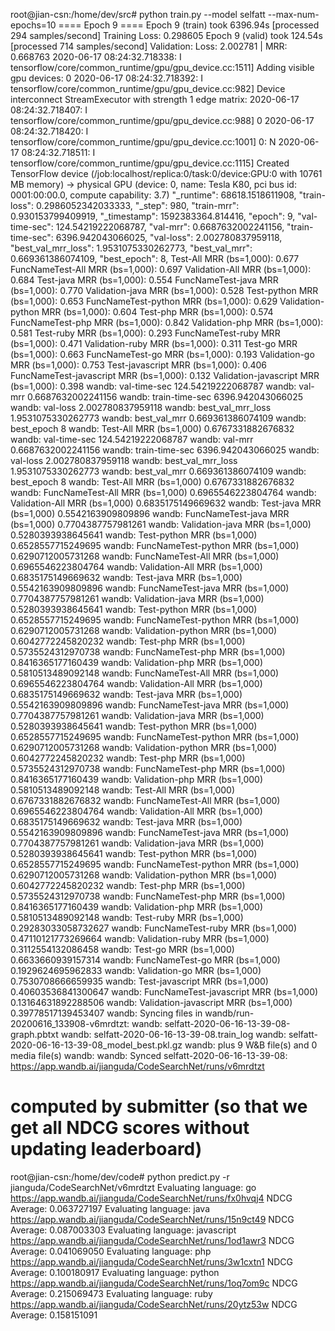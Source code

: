 root@jian-csn:/home/dev/src# python train.py --model selfatt --max-num-epochs=10
==== Epoch 9 ====
Epoch 9 (train) took 6396.94s [processed 294 samples/second]
Training Loss: 0.298605
Epoch 9 (valid) took 124.54s [processed 714 samples/second]
Validation: Loss: 2.002781 | MRR: 0.668763
2020-06-17 08:24:32.718338: I tensorflow/core/common_runtime/gpu/gpu_device.cc:1511] Adding visible gpu devices: 0
2020-06-17 08:24:32.718392: I tensorflow/core/common_runtime/gpu/gpu_device.cc:982] Device interconnect StreamExecutor with strength 1 edge matrix:
2020-06-17 08:24:32.718407: I tensorflow/core/common_runtime/gpu/gpu_device.cc:988] 0
2020-06-17 08:24:32.718420: I tensorflow/core/common_runtime/gpu/gpu_device.cc:1001] 0: N
2020-06-17 08:24:32.718511: I tensorflow/core/common_runtime/gpu/gpu_device.cc:1115] Created TensorFlow device (/job:localhost/replica:0/task:0/device:GPU:0 with 10761 MB memory) -> physical GPU (device: 0, name: Tesla K80, pci bus id: 0001:00:00.0, compute capability: 3.7)
"\_runtime": 68618.1518611908,
"train-loss": 0.2986052342033333,
"\_step": 980,
"train-mrr": 0.930153799409919,
"\_timestamp": 1592383364.814416,
"epoch": 9,
"val-time-sec": 124.54219222068787,
"val-mrr": 0.6687632002241156,
"train-time-sec": 6396.942043066025,
"val-loss": 2.002780837959118,
"best_val_mrr_loss": 1.9531075330262773,
"best_val_mrr": 0.669361386074109,
"best_epoch": 8,
Test-All MRR (bs=1,000): 0.677
FuncNameTest-All MRR (bs=1,000): 0.697
Validation-All MRR (bs=1,000): 0.684
Test-java MRR (bs=1,000): 0.554
FuncNameTest-java MRR (bs=1,000): 0.770
Validation-java MRR (bs=1,000): 0.528
Test-python MRR (bs=1,000): 0.653
FuncNameTest-python MRR (bs=1,000): 0.629
Validation-python MRR (bs=1,000): 0.604
Test-php MRR (bs=1,000): 0.574
FuncNameTest-php MRR (bs=1,000): 0.842
Validation-php MRR (bs=1,000): 0.581
Test-ruby MRR (bs=1,000): 0.293
FuncNameTest-ruby MRR (bs=1,000): 0.471
Validation-ruby MRR (bs=1,000): 0.311
Test-go MRR (bs=1,000): 0.663
FuncNameTest-go MRR (bs=1,000): 0.193
Validation-go MRR (bs=1,000): 0.753
Test-javascript MRR (bs=1,000): 0.406
FuncNameTest-javascript MRR (bs=1,000): 0.132
Validation-javascript MRR (bs=1,000): 0.398
wandb: val-time-sec 124.54219222068787
wandb: val-mrr 0.6687632002241156
wandb: train-time-sec 6396.942043066025
wandb: val-loss 2.002780837959118
wandb: best_val_mrr_loss 1.9531075330262773
wandb: best_val_mrr 0.669361386074109
wandb: best_epoch 8
wandb: Test-All MRR (bs=1,000) 0.6767331882676832
wandb: val-time-sec 124.54219222068787
wandb: val-mrr 0.6687632002241156
wandb: train-time-sec 6396.942043066025
wandb: val-loss 2.002780837959118
wandb: best_val_mrr_loss 1.9531075330262773
wandb: best_val_mrr 0.669361386074109
wandb: best_epoch 8
wandb: Test-All MRR (bs=1,000) 0.6767331882676832
wandb: FuncNameTest-All MRR (bs=1,000) 0.6965546223804764
wandb: Validation-All MRR (bs=1,000) 0.6835175149669632
wandb: Test-java MRR (bs=1,000) 0.5542163909809896
wandb: FuncNameTest-java MRR (bs=1,000) 0.7704387757981261
wandb: Validation-java MRR (bs=1,000) 0.5280393938645641
wandb: Test-python MRR (bs=1,000) 0.6528557715249695
wandb: FuncNameTest-python MRR (bs=1,000) 0.6290712005731268
wandb: FuncNameTest-All MRR (bs=1,000) 0.6965546223804764
wandb: Validation-All MRR (bs=1,000) 0.6835175149669632
wandb: Test-java MRR (bs=1,000) 0.5542163909809896
wandb: FuncNameTest-java MRR (bs=1,000) 0.7704387757981261
wandb: Validation-java MRR (bs=1,000) 0.5280393938645641
wandb: Test-python MRR (bs=1,000) 0.6528557715249695
wandb: FuncNameTest-python MRR (bs=1,000) 0.6290712005731268
wandb: Validation-python MRR (bs=1,000) 0.6042772245820232
wandb: Test-php MRR (bs=1,000) 0.5735524312970738
wandb: FuncNameTest-php MRR (bs=1,000) 0.8416365177160439
wandb: Validation-php MRR (bs=1,000) 0.5810513489092148
wandb: FuncNameTest-All MRR (bs=1,000) 0.6965546223804764
wandb: Validation-All MRR (bs=1,000) 0.6835175149669632
wandb: Test-java MRR (bs=1,000) 0.5542163909809896
wandb: FuncNameTest-java MRR (bs=1,000) 0.7704387757981261
wandb: Validation-java MRR (bs=1,000) 0.5280393938645641
wandb: Test-python MRR (bs=1,000) 0.6528557715249695
wandb: FuncNameTest-python MRR (bs=1,000) 0.6290712005731268
wandb: Validation-python MRR (bs=1,000) 0.6042772245820232
wandb: Test-php MRR (bs=1,000) 0.5735524312970738
wandb: FuncNameTest-php MRR (bs=1,000) 0.8416365177160439
wandb: Validation-php MRR (bs=1,000) 0.5810513489092148
wandb: Test-All MRR (bs=1,000) 0.6767331882676832
wandb: FuncNameTest-All MRR (bs=1,000) 0.6965546223804764
wandb: Validation-All MRR (bs=1,000) 0.6835175149669632
wandb: Test-java MRR (bs=1,000) 0.5542163909809896
wandb: FuncNameTest-java MRR (bs=1,000) 0.7704387757981261
wandb: Validation-java MRR (bs=1,000) 0.5280393938645641
wandb: Test-python MRR (bs=1,000) 0.6528557715249695
wandb: FuncNameTest-python MRR (bs=1,000) 0.6290712005731268
wandb: Validation-python MRR (bs=1,000) 0.6042772245820232
wandb: Test-php MRR (bs=1,000) 0.5735524312970738
wandb: FuncNameTest-php MRR (bs=1,000) 0.8416365177160439
wandb: Validation-php MRR (bs=1,000) 0.5810513489092148
wandb: Test-ruby MRR (bs=1,000) 0.29283033058732627
wandb: FuncNameTest-ruby MRR (bs=1,000) 0.47110121773269664
wandb: Validation-ruby MRR (bs=1,000) 0.3112554132086458
wandb: Test-go MRR (bs=1,000) 0.6633660939157314
wandb: FuncNameTest-go MRR (bs=1,000) 0.1929624695962833
wandb: Validation-go MRR (bs=1,000) 0.7530708666659935
wandb: Test-javascript MRR (bs=1,000) 0.40603536841300647
wandb: FuncNameTest-javascript MRR (bs=1,000) 0.13164631892288506
wandb: Validation-javascript MRR (bs=1,000) 0.39778517139453407
wandb: Syncing files in wandb/run-20200616_133908-v6mrdtzt:
wandb: selfatt-2020-06-16-13-39-08-graph.pbtxt
wandb: selfatt-2020-06-16-13-39-08.train_log
wandb: selfatt-2020-06-16-13-39-08_model_best.pkl.gz
wandb: plus 9 W&B file(s) and 0 media file(s)
wandb:
wandb: Synced selfatt-2020-06-16-13-39-08: https://app.wandb.ai/jianguda/CodeSearchNet/runs/v6mrdtzt

# computed by submitter (so that we get all NDCG scores without updating leaderboard)

root@jian-csn:/home/dev/code# python predict.py -r jianguda/CodeSearchNet/v6mrdtzt
Evaluating language: go
https://app.wandb.ai/jianguda/CodeSearchNet/runs/fx0hvqj4
NDCG Average: 0.063727197
Evaluating language: java
https://app.wandb.ai/jianguda/CodeSearchNet/runs/15n9ct49
NDCG Average: 0.087003303
Evaluating language: javascript
https://app.wandb.ai/jianguda/CodeSearchNet/runs/1od1awr3
NDCG Average: 0.041069050
Evaluating language: php
https://app.wandb.ai/jianguda/CodeSearchNet/runs/3w1cxtn1
NDCG Average: 0.100180917
Evaluating language: python
https://app.wandb.ai/jianguda/CodeSearchNet/runs/1oq7om9c
NDCG Average: 0.215069473
Evaluating language: ruby
https://app.wandb.ai/jianguda/CodeSearchNet/runs/20ytz53w
NDCG Average: 0.158151091
